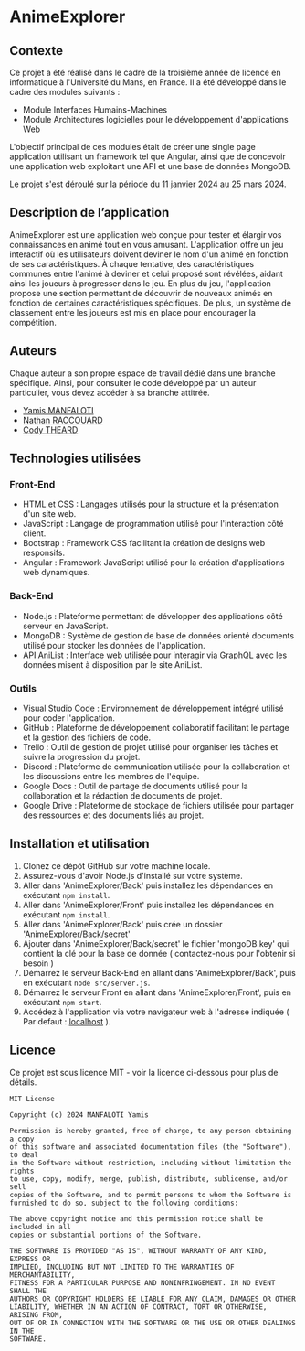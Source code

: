 # AnimeExplorer

## Contexte

Ce projet a été réalisé dans le cadre de la troisième année de licence en informatique à l'Université du Mans, en France. Il a été développé dans le cadre des modules suivants :

- Module Interfaces Humains-Machines
- Module Architectures logicielles pour le développement d'applications Web

L'objectif principal de ces modules était de créer une single page application utilisant un framework tel que Angular, ainsi que de concevoir une application web exploitant une API et une base de données MongoDB.

Le projet s'est déroulé sur la période du 11 janvier 2024 au 25 mars 2024.

## Description de l’application

AnimeExplorer est une application web conçue pour tester et élargir vos connaissances en animé tout en vous amusant. L'application offre un jeu interactif où les utilisateurs doivent deviner le nom d'un animé en fonction de ses caractéristiques. À chaque tentative, des caractéristiques communes entre l'animé à deviner et celui proposé sont révélées, aidant ainsi les joueurs à progresser dans le jeu. En plus du jeu, l'application propose une section permettant de découvrir de nouveaux animés en fonction de certaines caractéristiques spécifiques. De plus, un système de classement entre les joueurs est mis en place pour encourager la compétition.

## Auteurs

Chaque auteur a son propre espace de travail dédié dans une branche spécifique. Ainsi, pour consulter le code développé par un auteur particulier, vous devez accéder à sa branche attitrée.

- [Yamis MANFALOTI](https://github.com/KreeZeG123)
- [Nathan RACCOUARD](https://github.com/Nathan-zvk)
- [Cody THEARD](https://github.com/SkyZerFoxs)

## Technologies utilisées

### Front-End
- HTML et CSS : Langages utilisés pour la structure et la présentation d'un site web.
- JavaScript : Langage de programmation utilisé pour l'interaction côté client.
- Bootstrap : Framework CSS facilitant la création de designs web responsifs.
- Angular : Framework JavaScript utilisé pour la création d'applications web dynamiques.

### Back-End
- Node.js : Plateforme permettant de développer des applications côté serveur en JavaScript.
- MongoDB : Système de gestion de base de données orienté documents utilisé pour stocker les données de l'application.
- API AniList : Interface web utilisée pour interagir via GraphQL avec les données misent à disposition par le site AniList.

### Outils
- Visual Studio Code : Environnement de développement intégré utilisé pour coder l'application.
- GitHub : Plateforme de développement collaboratif facilitant le partage et la gestion des fichiers de code.
- Trello : Outil de gestion de projet utilisé pour organiser les tâches et suivre la progression du projet.
- Discord : Plateforme de communication utilisée pour la collaboration et les discussions entre les membres de l'équipe.
- Google Docs : Outil de partage de documents utilisé pour la collaboration et la rédaction de documents de projet.
- Google Drive : Plateforme de stockage de fichiers utilisée pour partager des ressources et des documents liés au projet.

## Installation et utilisation

1. Clonez ce dépôt GitHub sur votre machine locale.
2. Assurez-vous d'avoir Node.js d'installé sur votre système.
3. Aller dans 'AnimeExplorer/Back' puis installez les dépendances en exécutant `npm install`.
4. Aller dans 'AnimeExplorer/Front' puis installez les dépendances en exécutant `npm install`.
5. Aller dans 'AnimeExplorer/Back' puis crée un dossier 'AnimeExplorer/Back/secret'
6. Ajouter dans 'AnimeExplorer/Back/secret' le fichier 'mongoDB.key' qui contient la clé  pour la base de donnée ( contactez-nous pour l'obtenir si besoin )
7. Démarrez le serveur Back-End en allant dans 'AnimeExplorer/Back', puis en exécutant `node src/server.js`.
8. Démarrez le serveur Front en allant dans 'AnimeExplorer/Front', puis en exécutant `npm start`.
9. Accédez à l'application via votre navigateur web à l'adresse indiquée ( Par defaut : [localhost](http://localhost:4200/) ).


## Licence

Ce projet est sous licence MIT - voir la licence ci-dessous pour plus de détails.

```
MIT License

Copyright (c) 2024 MANFALOTI Yamis

Permission is hereby granted, free of charge, to any person obtaining a copy
of this software and associated documentation files (the "Software"), to deal
in the Software without restriction, including without limitation the rights
to use, copy, modify, merge, publish, distribute, sublicense, and/or sell
copies of the Software, and to permit persons to whom the Software is
furnished to do so, subject to the following conditions:

The above copyright notice and this permission notice shall be included in all
copies or substantial portions of the Software.

THE SOFTWARE IS PROVIDED "AS IS", WITHOUT WARRANTY OF ANY KIND, EXPRESS OR
IMPLIED, INCLUDING BUT NOT LIMITED TO THE WARRANTIES OF MERCHANTABILITY,
FITNESS FOR A PARTICULAR PURPOSE AND NONINFRINGEMENT. IN NO EVENT SHALL THE
AUTHORS OR COPYRIGHT HOLDERS BE LIABLE FOR ANY CLAIM, DAMAGES OR OTHER
LIABILITY, WHETHER IN AN ACTION OF CONTRACT, TORT OR OTHERWISE, ARISING FROM,
OUT OF OR IN CONNECTION WITH THE SOFTWARE OR THE USE OR OTHER DEALINGS IN THE
SOFTWARE.
```
